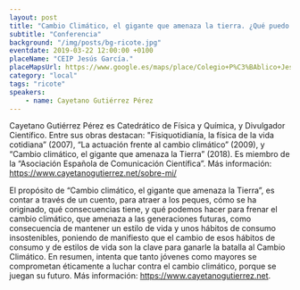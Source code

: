 ```yaml
---
layout: post
title: "Cambio Climático, el gigante que amenaza la tierra. ¿Qué puedo hacer para frenar el cambio climático?"
subtitle: "Conferencia"
background: "/img/posts/bg-ricote.jpg"
eventdate: 2019-03-22 12:00:00 +0100
placeName: "CEIP Jesús García."
placeMapsUrl: https://www.google.es/maps/place/Colegio+P%C3%BAblico+Jes%C3%BAs+Garc%C3%ADa+Candel/@38.1544565,-1.3705884,17z/data=!3m1!4b1!4m5!3m4!1s0xd64701ced0f0625:0xa0b48fed3fd1538f!8m2!3d38.1544523!4d-1.3683997
category: "local"
tags: "ricote"
speakers:
    - name: Cayetano Gutiérrez Pérez
---
```



Cayetano Gutiérrez Pérez es Catedrático de Física y Química, y Divulgador Científico. Entre sus obras destacan: "Fisiquotidianía, la física de la vida cotidiana” (2007), “La actuación frente al cambio climático” (2009), y “Cambio climático, el gigante que amenaza la Tierra” (2018). Es miembro de la “Asociación Española de Comunicación Científica”. Más información: https://www.cayetanogutierrez.net/sobre-mi/  
  
El propósito de “Cambio climático, el gigante que amenaza la Tierra”, es contar a través de un cuento, para atraer a los peques, cómo se ha originado, qué consecuencias tiene, y qué podemos hacer para frenar el cambio climático, que amenaza a las generaciones futuras, como consecuencia de mantener un estilo de vida y unos hábitos de consumo insostenibles, poniendo de manifiesto que el cambio de esos hábitos de consumo y de estilos de vida son la clave para ganarle la batalla al Cambio Climático. En resumen, intenta que tanto jóvenes como mayores se comprometan éticamente a luchar contra el cambio climático, porque se juegan su futuro. Más información: https://www.cayetanogutierrez.net.

